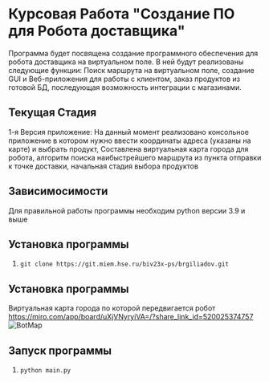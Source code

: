 # Курсовая Работа "Создание ПО для Робота доставщика"

Программа будет посвящена создание программного обеспечения для робота доставщика на виртуальном поле. 
В ней будут реализованы следующие функции: Поиск маршрута на виртуальном поле, создание GUI и Веб-приложения для работы с клиентом, заказ продуктов из готовой БД, последующая возможность интеграции с магазинами. 


## Текущая Стадия
1-я Версия приложение: На данный момент реализовано консольное приложение в котором нужно ввести координаты адреса (указаны на карте) и выбрать продукт, Составлена виртуальная карта города для робота, алгоритм поиска наибыстрейшего маршрута из пункта отправки к точке доставки, начальная стадия выбора продуктов


## Зависимосимости

Для правильной работы программы необходим python версии 3.9 и выше

## Установка программы

1. `git clone https://git.miem.hse.ru/biv23x-ps/brgiliadov.git`

## Установка программы
Виртуальная карта города по которой передвигается робот
https://miro.com/app/board/uXjVNyryiVA=/?share_link_id=520025374757
![BotMap](https://github.com/Mifrain/Course_Work_DeliveryBot/assets/62434656/2027deb8-739e-41e4-ba91-d6108f771488)


## Запуск программы

1. `python main.py`
